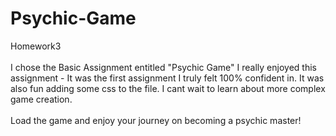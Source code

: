 # Psychic-Game
Homework3
<br>
<br>
I chose the Basic Assignment entitled "Psychic Game"
I really enjoyed this assignment - It was the first assignment I truly felt 100% confident in. 
It was also fun adding some css to the file.
I cant wait to learn about more complex game creation. 
<br>
<br>
Load the game and enjoy your journey on becoming a psychic master!

